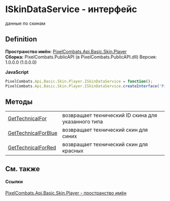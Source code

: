 # ISkinDataService - интерфейс


данные по скинам



## Definition
**Пространство имён:** <a href="82ec6d66-5ac4-f377-ad0d-18d688e6deaf">PixelCombats.Api.Basic.Skin.Player</a>  
**Сборка:** PixelCombats.PublicAPI (в PixelCombats.PublicAPI.dll) Версия: 1.0.0.0 (1.0.0.0)

**JavaScript**
``` JavaScript
PixelCombats.Api.Basic.Skin.Player.ISkinDataService = function();
PixelCombats.Api.Basic.Skin.Player.ISkinDataService.createInterface('PixelCombats.Api.Basic.Skin.Player.ISkinDataService');
```



## Методы
<table>
<tr>
<td><a href="8606ec6c-58ed-e338-656e-9e4df8fa67a8">GetTechnicalFor</a></td>
<td>возвращает технический ID скина для указанного типа</td></tr>
<tr>
<td><a href="061f4b17-4057-845a-da2c-270645f07b22">GetTechnicalForBlue</a></td>
<td>возвращает технический скин для синих</td></tr>
<tr>
<td><a href="5e520024-2648-2d58-b584-c1dc152d86b3">GetTechnicalForRed</a></td>
<td>возвращает технический скин для красных</td></tr>
</table>

## См. также


#### Ссылки
<a href="82ec6d66-5ac4-f377-ad0d-18d688e6deaf">PixelCombats.Api.Basic.Skin.Player - пространство имён</a>  
